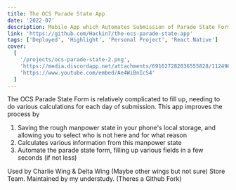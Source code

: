 ```yaml
---
title: The OCS Parade State App
date: '2022-07'
description: Mobile App which Automates Submission of Parade State Form
link: 'https://github.com/Hackin7/the-ocs-parade-state-app'
tags: ['Deployed', 'Highlight', 'Personal Project', 'React Native']
cover:
  [
    '/projects/ocs-parade-state-2.png',
    'https://media.discordapp.net/attachments/691627282036555828/1124987409533243412/Screenshot_20230702_165756_Expo_Go.jpg',
    'https://www.youtube.com/embed/Ae4WiBnIcS4'
  ]
---
```


<!--<iframe width="853" height="480" src="https://www.youtube.com/embed/Ae4WiBnIcS4" title="OCS Parade State App Demo - Expo Go" frameborder="0" allow="accelerometer; autoplay; clipboard-write; encrypted-media; gyroscope; picture-in-picture; web-share" allowfullscreen></iframe>-->

The OCS Parade State Form is relatively complicated to fill up, needing to
do various calculations for each day of submission. This app improves the
process by

1. Saving the rough manpower state in your phone's local storage, and allowing you to select who is not here and for what reason
2. Calculates various information from this manpower state
3. Automate the parade state form, filling up various fields in a few seconds (if not less)

Used by Charlie Wing & Delta Wing (Maybe other wings but not sure) Store Team.
Maintained by my understudy. (Theres a Github Fork)
